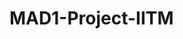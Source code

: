 # MAD1-Project-IITM

<!-- Library Management System

Step 1. Before running the project, first of all create the virtual environment in folder section.

command :- python -m venv venv

Step 2. Activate the virtual Environment

command :- . venv/bin/activate

Step 3. Install the "requirement.txt" file in your virtual environment

command :- pip install -r requirements.txt

Step 4. Now open a new terminal

Step 5. Now again activate the virtual cenvironment

command :- . venv/bin/activate

Step 6. Now run the local server

command :- flask run

 -->
